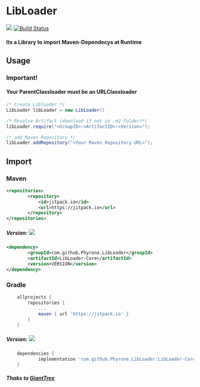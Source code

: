 # LibLoader
[![](https://jitpack.io/v/Phyrone/LibLoader.svg)](https://jitpack.io/#Phyrone/LibLoader) [![Build Status](https://travis-ci.org/Phyrone/LibLoader.svg?branch=master)](https://travis-ci.org/Phyrone/LibLoader)  

#### Its a Library to import Maven-Dependecys at Runtime
## Usage
### Important!
#### Your ParentClassloader must be an URLClassloader
```java
/* Create Libloader */
LibLoader libLoader = new LibLoader()

/* Resolve Artifact (download if not in .m2 Folder)*/
libLoader.require("<GroupID>:<ArtifactID>:<Version>");

/* add Maven Repository */
libLoader.addRepository("<Your Maven Repository URL>");
```


## Import
### Maven
```xml
<repositories>
		<repository>
		    <id>jitpack.io</id>
		    <url>https://jitpack.io</url>
		</repository>
</repositories>
```
##### Version: [![](https://jitpack.io/v/Phyrone/LibLoader.svg)](https://jitpack.io/#Phyrone/LibLoader)
```xml
<dependency>
	    <groupId>com.github.Phyrone.LibLoader</groupId>
	    <artifactId>LibLoader-Core</artifactId>
	    <version>VERSION</version>
</dependency>
```
### Gradle
```gradle
	allprojects {
		repositories {
			...
			maven { url 'https://jitpack.io' }
		}
	}
```
##### Version: [![](https://jitpack.io/v/Phyrone/LibLoader.svg)](https://jitpack.io/#Phyrone/LibLoader)
```gradle
	dependencies {
	        implementation 'com.github.Phyrone.LibLoader:LibLoader-Core:VERSION'
	}
```

##### Thaks to [GiantTree](https://github.com/GiantTreeLP)

